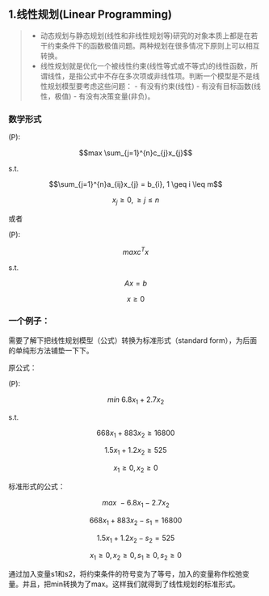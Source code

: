 

## 1.线性规划(Linear Programming)

> * 动态规划与静态规划(线性和非线性规划等)研究的对象本质上都是在若干约束条件下的函数极值问题。两种规划在很多情况下原则上可以相互转换。
> * 线性规划就是优化一个被线性约束(线性等式或不等式)的线性函数，所谓线性，是指公式中不存在多次项或非线性项。判断一个模型是不是线性规划模型要考虑这些问题：
	- 有没有约束(线性)
	- 有没有目标函数(线性，极值)
	- 有没有决策变量(非负)。



### 数学形式

(P):

$$max \sum_{j=1}^{n}c_{j}x_{j}$$

s.t.

$$\sum_{j=1}^{n}a_{ij}x_{j} = b_{i}, 1 \geq i \leq m$$

$$x_{j}\geq 0, \geq j \leq n$$

或者

(P):

$$max c^{T}x$$

s.t.

$$Ax = b$$

$$x \geq 0$$


### 一个例子：

需要了解下把线性规划模型（公式）转换为标准形式（standard form），为后面的单纯形方法铺垫一下下。


原公式：

(P):

$$min \text{ } 6.8x_1+2.7x_2$$

s.t.

$$668x_1+883x_2 \geq 16800$$

$$1.5x_1+1.2x_2 \geq 525$$

$$x_1 \geq 0, x_2 \geq 0$$


标准形式的公式：

$$max \text{ } -6.8x_1-2.7x_2$$

$$668x_1+883x_2 -s_1 = 16800$$

$$1.5x_1+1.2x_2 -s_2 = 525$$

$$x_1 \geq 0, x_2 \geq 0, s_1 \geq 0, s_2 \geq 0$$

通过加入变量s1和s2，将约束条件的符号变为了等号，加入的变量称作松弛变量。并且，把min转换为了max。这样我们就得到了线性规划的标准形式。




